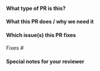 <!--  Thanks for sending a pull request!  Here are some tips for you:

1. If this is your first time, please read our contributor guidelines: https://github.com/kubeagi/arcadia/blob/main/CONTRIBUTING.md
2. Ensure you have added or ran the appropriate tests for your PR

-->

#### What type of PR is this?

<!--
Add one of the following kinds:
/kind bug
/kind cleanup
/kind documentation
/kind feature

Optionally add one or more of the following kinds if applicable:
/kind api-change
/kind deprecation
/kind failing-test
/kind flake
/kind regression
-->

#### What this PR does / why we need it

#### Which issue(s) this PR fixes
<!--
*Automatically closes linked issue when PR is merged.
Usage: `Fixes #<issue number>`, or `Fixes (paste link of issue)`.
_If PR is about `failing-tests or flakes`, please post the related issues/tests in a comment and do not use `Fixes`_*
-->
Fixes #

#### Special notes for your reviewer
